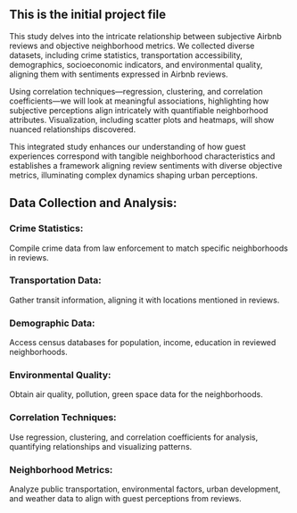 ## This is the initial project file

This study delves into the intricate relationship between subjective Airbnb reviews and objective neighborhood metrics. We collected diverse datasets, including crime statistics, transportation accessibility, demographics, socioeconomic indicators, and environmental quality, aligning them with sentiments expressed in Airbnb reviews.

Using correlation techniques—regression, clustering, and correlation coefficients—we will look at meaningful associations, highlighting how subjective perceptions align intricately with quantifiable neighborhood attributes. Visualization, including scatter plots and heatmaps, will show nuanced relationships discovered.

This integrated study enhances our understanding of how guest experiences correspond with tangible neighborhood characteristics and establishes a framework aligning review sentiments with diverse objective metrics, illuminating complex dynamics shaping urban perceptions.

## Data Collection and Analysis:

### **Crime Statistics**:
Compile crime data from law enforcement to match specific neighborhoods in reviews.

### **Transportation Data**:
Gather transit information, aligning it with locations mentioned in reviews.

### **Demographic Data**:
Access census databases for population, income, education in reviewed neighborhoods.

### **Environmental Quality**:
Obtain air quality, pollution, green space data for the neighborhoods.

### **Correlation Techniques**:
Use regression, clustering, and correlation coefficients for analysis, quantifying relationships and visualizing patterns.

### **Neighborhood Metrics**:
Analyze public transportation, environmental factors, urban development, and weather data to align with guest perceptions from reviews.
